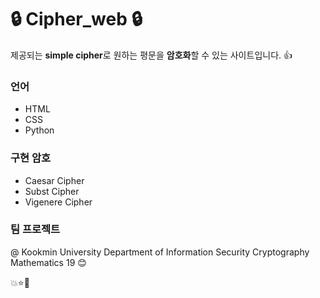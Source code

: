 # :lock: Cipher_web :lock:
제공되는 **simple cipher**로 원하는 평문을 **암호화**할 수 있는 사이트입니다. :+1:

### 언어
* HTML
* CSS
* Python

### 구현 암호
* Caesar Cipher
* Subst Cipher
* Vigenere Cipher

### 팀 프로젝트
@ Kookmin University Department of Information Security Cryptography Mathematics 19 :blush:

:boom::star::sparkling_heart:
